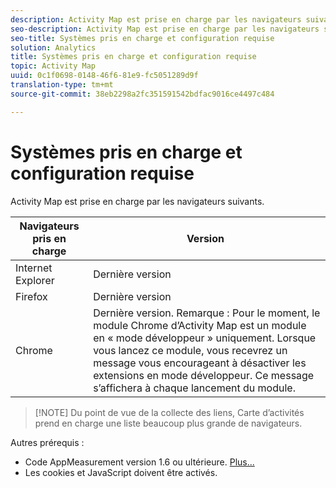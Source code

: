 ```yaml
---
description: Activity Map est prise en charge par les navigateurs suivants.
seo-description: Activity Map est prise en charge par les navigateurs suivants.
seo-title: Systèmes pris en charge et configuration requise
solution: Analytics
title: Systèmes pris en charge et configuration requise
topic: Activity Map
uuid: 0c1f0698-0148-46f6-81e9-fc5051289d9f
translation-type: tm+mt
source-git-commit: 38eb2298a2fc351591542bdfac9016ce4497c484

---
```



# Systèmes pris en charge et configuration requise

Activity Map est prise en charge par les navigateurs suivants.

| Navigateurs pris en charge | Version  |
|--- |--- |
| Internet Explorer | Dernière version |
| Firefox | Dernière version |
| Chrome | Dernière version. Remarque : Pour le moment, le module Chrome d’Activity Map est un module en « mode développeur » uniquement. Lorsque vous lancez ce module, vous recevrez un message vous encourageant à désactiver les extensions en mode développeur. Ce message s’affichera à chaque lancement du module. |

> [!NOTE] Du point de vue de la collecte des liens, Carte d’activités prend en charge une liste beaucoup plus grande de navigateurs.

Autres prérequis :

* Code AppMeasurement version 1.6 ou ultérieure. [Plus...](/help/analyze/activity-map/activitymap-getting-started/activitymap-getting-started-admins/activitymap-enable.md)
* Les cookies et JavaScript doivent être activés.

